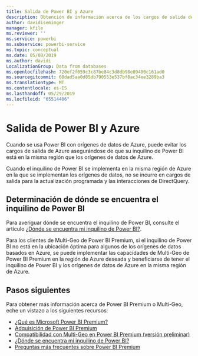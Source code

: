 ```yaml
---
title: Salida de Power BI y Azure
description: Obtención de información acerca de los cargos de salida de Azure y Power BI en función de la ubicación del inquilino y Power BI Premium
author: davidiseminger
manager: kfile
ms.reviewer: ''
ms.service: powerbi
ms.subservice: powerbi-service
ms.topic: conceptual
ms.date: 05/08/2019
ms.author: davidi
LocalizationGroup: Data from databases
ms.openlocfilehash: 720ef2f059c3c87be84c3d8db98e89400c161ad0
ms.sourcegitcommit: 60dad5aa0d85db790553e537bf8ac34ee3289ba3
ms.translationtype: MT
ms.contentlocale: es-ES
ms.lasthandoff: 05/29/2019
ms.locfileid: "65514406"
---
```

# <a name="power-bi-and-azure-egress"></a>Salida de Power BI y Azure

Cuando se usa Power BI con orígenes de datos de Azure, puede evitar los cargos de salida de Azure asegurándose de que su inquilino de Power BI está en la misma región que los orígenes de datos de Azure.

Cuando el inquilino de Power BI se implementa en la misma región de Azure en la que se implementan los orígenes de datos, no se incurre en cargos de salida para la actualización programada y las interacciones de DirectQuery. 

## <a name="determining-where-your-power-bi-tenant-is-located"></a>Determinación de dónde se encuentra el inquilino de Power BI

Para averiguar dónde se encuentra el inquilino de Power BI, consulte el artículo [¿Dónde se encuentra mi inquilino de Power BI?](service-admin-where-is-my-tenant-located.md).

Para los clientes de Multi-Geo de Power BI Premium, si el inquilino de Power BI no está en la ubicación óptima para algunos de los orígenes de datos basados en Azure, se puede implementar las capacidades de Multi-Geo de Power BI Premium en la región de Azure deseada y beneficiarse de tener el inquilino de Power BI y los orígenes de datos de Azure en la misma región de Azure.

## <a name="next-steps"></a>Pasos siguientes

Para obtener más información acerca de Power BI Premium o Multi-Geo, eche un vistazo a los siguientes recursos:

* [¿Qué es Microsoft Power BI Premium?](service-premium-what-is.md)
* [Adquisición de Power BI Premium](service-admin-premium-purchase.md)
* [Compatibilidad con Multi-Geo en Power BI Premium (versión preliminar)](service-admin-premium-multi-geo.md)
* [¿Dónde se encuentra mi inquilino de Power BI?](service-admin-where-is-my-tenant-located.md)
* [Preguntas más frecuentes sobre Power BI Premium](service-premium-faq.md)


